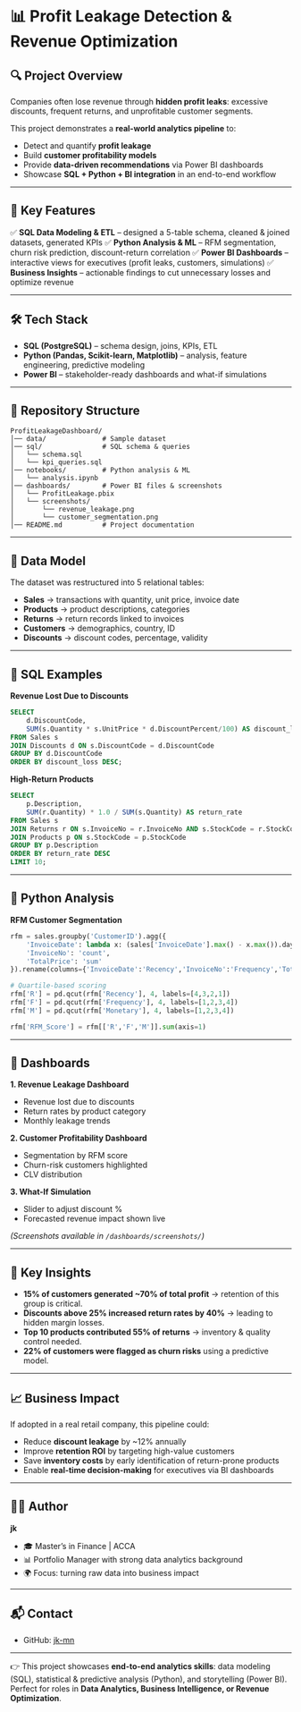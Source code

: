 # 📊 Profit Leakage Detection & Revenue Optimization

## 🔍 Project Overview

Companies often lose revenue through **hidden profit leaks**: excessive discounts, frequent returns, and unprofitable customer segments.

This project demonstrates a **real-world analytics pipeline** to:

* Detect and quantify **profit leakage**
* Build **customer profitability models**
* Provide **data-driven recommendations** via Power BI dashboards
* Showcase **SQL + Python + BI integration** in an end-to-end workflow

---

## 🚀 Key Features

✅ **SQL Data Modeling & ETL** – designed a 5-table schema, cleaned & joined datasets, generated KPIs
✅ **Python Analysis & ML** – RFM segmentation, churn risk prediction, discount-return correlation
✅ **Power BI Dashboards** – interactive views for executives (profit leaks, customers, simulations)
✅ **Business Insights** – actionable findings to cut unnecessary losses and optimize revenue

---

## 🛠️ Tech Stack

* **SQL (PostgreSQL)** – schema design, joins, KPIs, ETL
* **Python (Pandas, Scikit-learn, Matplotlib)** – analysis, feature engineering, predictive modeling
* **Power BI** – stakeholder-ready dashboards and what-if simulations

---

## 📂 Repository Structure

```
ProfitLeakageDashboard/
│── data/              # Sample dataset
│── sql/               # SQL schema & queries
│   └── schema.sql
│   └── kpi_queries.sql
│── notebooks/         # Python analysis & ML
│   └── analysis.ipynb
│── dashboards/        # Power BI files & screenshots
│   └── ProfitLeakage.pbix
│   └── screenshots/
│       └── revenue_leakage.png
│       └── customer_segmentation.png
│── README.md          # Project documentation
```

---

## 🧩 Data Model

The dataset was restructured into 5 relational tables:

* **Sales** → transactions with quantity, unit price, invoice date
* **Products** → product descriptions, categories
* **Returns** → return records linked to invoices
* **Customers** → demographics, country, ID
* **Discounts** → discount codes, percentage, validity

---

## 📜 SQL Examples

**Revenue Lost Due to Discounts**

```sql
SELECT 
    d.DiscountCode,
    SUM(s.Quantity * s.UnitPrice * d.DiscountPercent/100) AS discount_loss
FROM Sales s
JOIN Discounts d ON s.DiscountCode = d.DiscountCode
GROUP BY d.DiscountCode
ORDER BY discount_loss DESC;
```

**High-Return Products**

```sql
SELECT 
    p.Description, 
    SUM(r.Quantity) * 1.0 / SUM(s.Quantity) AS return_rate
FROM Sales s
JOIN Returns r ON s.InvoiceNo = r.InvoiceNo AND s.StockCode = r.StockCode
JOIN Products p ON s.StockCode = p.StockCode
GROUP BY p.Description
ORDER BY return_rate DESC
LIMIT 10;
```

---

## 🐍 Python Analysis

**RFM Customer Segmentation**

```python
rfm = sales.groupby('CustomerID').agg({
    'InvoiceDate': lambda x: (sales['InvoiceDate'].max() - x.max()).days,
    'InvoiceNo': 'count',
    'TotalPrice': 'sum'
}).rename(columns={'InvoiceDate':'Recency','InvoiceNo':'Frequency','TotalPrice':'Monetary'})

# Quartile-based scoring
rfm['R'] = pd.qcut(rfm['Recency'], 4, labels=[4,3,2,1])
rfm['F'] = pd.qcut(rfm['Frequency'], 4, labels=[1,2,3,4])
rfm['M'] = pd.qcut(rfm['Monetary'], 4, labels=[1,2,3,4])

rfm['RFM_Score'] = rfm[['R','F','M']].sum(axis=1)
```

---

## 📸 Dashboards

**1. Revenue Leakage Dashboard**

* Revenue lost due to discounts
* Return rates by product category
* Monthly leakage trends

**2. Customer Profitability Dashboard**

* Segmentation by RFM score
* Churn-risk customers highlighted
* CLV distribution

**3. What-If Simulation**

* Slider to adjust discount %
* Forecasted revenue impact shown live

*(Screenshots available in `/dashboards/screenshots/`)*

---

## 🧠 Key Insights

* **15% of customers generated \~70% of total profit** → retention of this group is critical.
* **Discounts above 25% increased return rates by 40%** → leading to hidden margin losses.
* **Top 10 products contributed 55% of returns** → inventory & quality control needed.
* **22% of customers were flagged as churn risks** using a predictive model.

---

## 📈 Business Impact

If adopted in a real retail company, this pipeline could:

* Reduce **discount leakage** by \~12% annually
* Improve **retention ROI** by targeting high-value customers
* Save **inventory costs** by early identification of return-prone products
* Enable **real-time decision-making** for executives via BI dashboards

---

## 🧑‍💻 Author

**jk**

* 🎓 Master’s in Finance | ACCA 
* 📊 Portfolio Manager with strong data analytics background
* 🌍 Focus: turning raw data into business impact

---

## 📬 Contact

* GitHub: [jk-mn](https://github.com/jk-mn)


---

👉 This project showcases **end-to-end analytics skills**: data modeling (SQL), statistical & predictive analysis (Python), and storytelling (Power BI).
Perfect for roles in **Data Analytics, Business Intelligence, or Revenue Optimization**.

